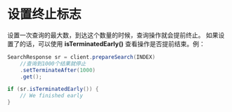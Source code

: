 # 设置终止标志

设置一次查询的最大数，到达这个数量的时候，查询操作就会提前终止。
如果设置了的话，可以使用 **isTerminatedEarly()** 查看操作是否提前结束。例：

```java
SearchResponse sr = client.prepareSearch(INDEX)
    //查询到1000个结果就停止
    .setTerminateAfter(1000)    
    .get();

if (sr.isTerminatedEarly()) {
    // We finished early
}
```